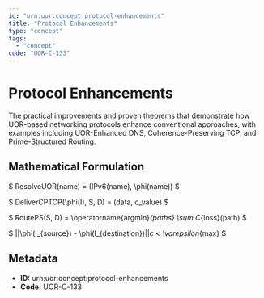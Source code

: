 ```yaml
---
id: "urn:uor:concept:protocol-enhancements"
title: "Protocol Enhancements"
type: "concept"
tags:
  - "concept"
code: "UOR-C-133"
---
```


# Protocol Enhancements

The practical improvements and proven theorems that demonstrate how UOR-based networking protocols enhance conventional approaches, with examples including UOR-Enhanced DNS, Coherence-Preserving TCP, and Prime-Structured Routing.

## Mathematical Formulation

$
ResolveUOR(name) = (IPv6(name), \phi(name))
$

$
DeliverCPTCP(\phi(I), S, D) = (data, c\_value)
$

$
RoutePS(S, D) = \operatorname{argmin}_{paths} \sum C_{loss}(path)
$

$
||\phi(I_{source}) - \phi(I_{destination})||_c < \varepsilon_{max}
$

## Metadata

- **ID:** urn:uor:concept:protocol-enhancements
- **Code:** UOR-C-133
